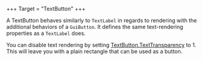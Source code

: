 +++
Target = "TextButton"
+++

A TextButton behaves similarly to `TextLabel` in regards to rendering with the additional behaviors of a `GuiButton`. It defines the same text-rendering properties as a `TextLabel` does.You can disable text rendering by setting [TextButton.TextTransparency](https://developer.roblox.com/api-reference/property/TextButton/TextTransparency) to 1. This will leave you with a plain rectangle that can be used as a button.